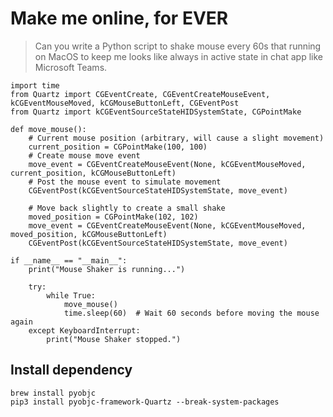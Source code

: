 # Make me online, for EVER #

> Can you write a Python script to shake mouse every 60s that running on MacOS to keep me looks 
> like always in active state in chat app like Microsoft Teams.

    import time
    from Quartz import CGEventCreate, CGEventCreateMouseEvent, kCGEventMouseMoved, kCGMouseButtonLeft, CGEventPost
    from Quartz import kCGEventSourceStateHIDSystemState, CGPointMake

    def move_mouse():
        # Current mouse position (arbitrary, will cause a slight movement)
        current_position = CGPointMake(100, 100)
        # Create mouse move event
        move_event = CGEventCreateMouseEvent(None, kCGEventMouseMoved, current_position, kCGMouseButtonLeft)
        # Post the mouse event to simulate movement
        CGEventPost(kCGEventSourceStateHIDSystemState, move_event)

        # Move back slightly to create a small shake
        moved_position = CGPointMake(102, 102)
        move_event = CGEventCreateMouseEvent(None, kCGEventMouseMoved, moved_position, kCGMouseButtonLeft)
        CGEventPost(kCGEventSourceStateHIDSystemState, move_event)

    if __name__ == "__main__":
        print("Mouse Shaker is running...")

        try:
            while True:
                move_mouse()
                time.sleep(60)  # Wait 60 seconds before moving the mouse again
        except KeyboardInterrupt:
            print("Mouse Shaker stopped.")

## Install dependency ##

    brew install pyobjc
    pip3 install pyobjc-framework-Quartz --break-system-packages


